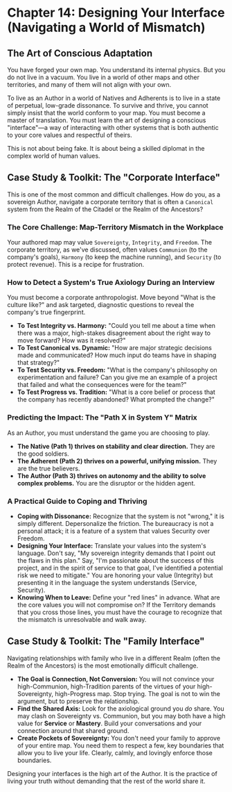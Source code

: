 # Chapter 14: Designing Your Interface (Navigating a World of Mismatch)

## The Art of Conscious Adaptation

You have forged your own map. You understand its internal physics. But you do not live in a vacuum. You live in a world of other maps and other territories, and many of them will not align with your own.

To live as an Author in a world of Natives and Adherents is to live in a state of perpetual, low-grade dissonance. To survive and thrive, you cannot simply insist that the world conform to your map. You must become a master of translation. You must learn the art of designing a conscious "interface"—a way of interacting with other systems that is both authentic to your core values and respectful of theirs.

This is not about being fake. It is about being a skilled diplomat in the complex world of human values.

## Case Study & Toolkit: The "Corporate Interface"

This is one of the most common and difficult challenges. How do you, as a sovereign Author, navigate a corporate territory that is often a `Canonical` system from the Realm of the Citadel or the Realm of the Ancestors?

### The Core Challenge: Map-Territory Mismatch in the Workplace
Your authored map may value `Sovereignty`, `Integrity`, and `Freedom`. The corporate territory, as we've discussed, often values `Communion` (to the company's goals), `Harmony` (to keep the machine running), and `Security` (to protect revenue). This is a recipe for frustration.

### How to Detect a System's True Axiology During an Interview
You must become a corporate anthropologist. Move beyond "What is the culture like?" and ask targeted, diagnostic questions to reveal the company's true fingerprint.

*   **To Test Integrity vs. Harmony:** "Could you tell me about a time when there was a major, high-stakes disagreement about the right way to move forward? How was it resolved?"
*   **To Test Canonical vs. Dynamic:** "How are major strategic decisions made and communicated? How much input do teams have in shaping that strategy?"
*   **To Test Security vs. Freedom:** "What is the company's philosophy on experimentation and failure? Can you give me an example of a project that failed and what the consequences were for the team?"
*   **To Test Progress vs. Tradition:** "What is a core belief or process that the company has recently abandoned? What prompted the change?"

### Predicting the Impact: The "Path X in System Y" Matrix
As an Author, you must understand the game you are choosing to play.
*   **The Native (Path 1) thrives on stability and clear direction.** They are the good soldiers.
*   **The Adherent (Path 2) thrives on a powerful, unifying mission.** They are the true believers.
*   **The Author (Path 3) thrives on autonomy and the ability to solve complex problems.** You are the disruptor or the hidden agent.

### A Practical Guide to Coping and Thriving
*   **Coping with Dissonance:** Recognize that the system is not "wrong," it is simply different. Depersonalize the friction. The bureaucracy is not a personal attack; it is a feature of a system that values Security over Freedom.
*   **Designing Your Interface:** Translate your values into the system's language. Don't say, "My sovereign integrity demands that I point out the flaws in this plan." Say, "I'm passionate about the success of this project, and in the spirit of service to that goal, I've identified a potential risk we need to mitigate." You are honoring your value (Integrity) but presenting it in the language the system understands (Service, Security).
*   **Knowing When to Leave:** Define your "red lines" in advance. What are the core values you will not compromise on? If the Territory demands that you cross those lines, you must have the courage to recognize that the mismatch is unresolvable and walk away.

## Case Study & Toolkit: The "Family Interface"

Navigating relationships with family who live in a different Realm (often the Realm of the Ancestors) is the most emotionally difficult challenge.

*   **The Goal is Connection, Not Conversion:** You will not convince your high-Communion, high-Tradition parents of the virtues of your high-Sovereignty, high-Progress map. Stop trying. The goal is not to win the argument, but to preserve the relationship.
*   **Find the Shared Axis:** Look for the axiological ground you *do* share. You may clash on Sovereignty vs. Communion, but you may both have a high value for **Service** or **Mastery**. Build your conversations and your connection around that shared ground.
*   **Create Pockets of Sovereignty:** You don't need your family to approve of your entire map. You need them to respect a few, key boundaries that allow you to live your life. Clearly, calmly, and lovingly enforce those boundaries.

Designing your interfaces is the high art of the Author. It is the practice of living your truth without demanding that the rest of the world share it.
